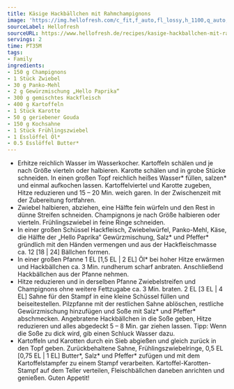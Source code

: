 ```yaml
---
title: Käsige Hackbällchen mit Rahmchampignons
image: 'https://img.hellofresh.com/c_fit,f_auto,fl_lossy,h_1100,q_auto,w_2600/hellofresh_s3/image/kasige-hackballchen-mit-rahmchampignons-5b58be04.jpg'
sourceLabel: Hellofresh
sourceURL: https://www.hellofresh.de/recipes/kasige-hackballchen-mit-rahmchampignons-62c4366245397cd3da0acf37
servings: 2
time: PT35M
tags:
- Family
ingredients:
- 150 g Champignons
- 1 Stück Zwiebel
- 30 g Panko-Mehl
- 2 g Gewürzmischung „Hello Paprika“
- 300 g gemischtes Hackfleisch
- 400 g Kartoffeln
- 1 Stück Karotte
- 50 g geriebener Gouda
- 150 g Kochsahne
- 1 Stück Frühlingszwiebel
- 1 Esslöffel Öl*
- 0.5 Esslöffel Butter*
---
```


- Erhitze reichlich Wasser im Wasserkocher.  Kartoffeln schälen und je nach Größe vierteln oder halbieren.  Karotte schälen und in grobe Stücke schneiden.  In einen großen Topf reichlich heißes Wasser\* füllen, salzen\* und einmal aufkochen lassen.  Kartoffelviertel und Karotte zugeben, Hitze reduzieren und 15 – 20 Min. weich garen.  In der Zwischenzeit mit der Zubereitung fortfahren.
- Zwiebel halbieren, abziehen, eine Hälfte fein würfeln und den Rest in dünne Streifen schneiden.  Champignons je nach Größe halbieren oder vierteln.  Frühlingszwiebel in feine Ringe schneiden.
- In einer großen Schüssel Hackfleisch, Zwiebelwürfel, Panko-Mehl, Käse, die Hälfte der „Hello Paprika“ Gewürzmischung, Salz\* und Pfeffer\* gründlich mit den Händen vermengen und aus der Hackfleischmasse ca. 12 [18 | 24] Bällchen formen.
- In einer großen Pfanne 1 EL [1,5 EL | 2 EL] Öl\* bei hoher Hitze erwärmen und Hackbällchen ca. 3 Min. rundherum scharf anbraten. Anschließend Hackbällchen aus der Pfanne nehmen.
- Hitze reduzieren und in derselben Pfanne Zwiebelstreifen und Champignons ohne weitere Fettzugabe ca. 3 Min. braten.  2 EL [3 EL | 4 EL] Sahne für den Stampf in eine kleine Schüssel füllen und beiseitestellen.  Pilzpfanne mit der restlichen Sahne ablöschen, restliche Gewürzmischung hinzufügen und Soße mit Salz\* und Pfeffer\* abschmecken.  Angebratene Hackbällchen in die Soße geben, Hitze reduzieren und alles abgedeckt 5 – 8 Min. gar ziehen lassen.  Tipp: Wenn die Soße zu dick wird, gib einen Schluck Wasser dazu.
- Kartoffeln und Karotten durch ein Sieb abgießen und gleich zurück in den Topf geben.  Zurückbehaltene Sahne, Frühlingszwiebelringe, 0,5 EL [0,75 EL | 1 EL] Butter\*, Salz\* und Pfeffer\* zufügen und mit dem Kartoffelstampfer zu einem Stampf verarbeiten.  Kartoffel-Karotten-Stampf auf dem Teller verteilen, Fleischbällchen daneben anrichten und genießen.  Guten Appetit!
